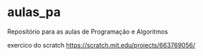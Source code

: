 # aulas_pa
Repositório para as aulas de Programação e Algoritmos


exercico do scratch
https://scratch.mit.edu/projects/663769056/
